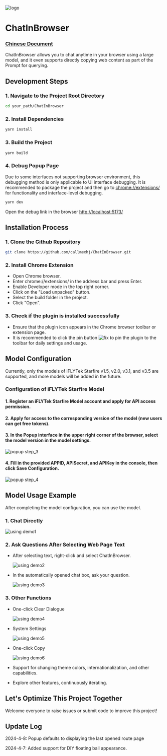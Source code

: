![logo](markdown/chatIco64.png)
# ChatInBrowser
### <u>[Chinese Document](README.md)</u>

ChatInBrowser allows you to chat anytime in your browser using a large model, and it even supports directly copying web content as part of the Prompt for querying.

## Development Steps
### 1. Navigate to the Project Root Directory
```bash
cd your_path/ChatInBrowser
```
### 2. Install Dependencies
```bash
yarn install
```
### 3. Build the Project
```bash
yarn build
```
### 4. Debug Popup Page
Due to some interfaces not supporting browser environment, this debugging method is only applicable to UI interface debugging. It is recommended to package the project and then go to [chrome://extensions/](chrome://extensions/) for functionality and interface-level debugging.
```bash
yarn dev
```
Open the debug link in the browser [http://localhost:5173/](http://localhost:5173/)

## Installation Process
### 1. Clone the Github Repository
```bash
git clone https://github.com/callmexhj/ChatInBrowser.git
```
### 2. Install Chrome Extension
- Open Chrome browser.
- Enter chrome://extensions/ in the address bar and press Enter.
- Enable Developer mode in the top right corner.
- Click on the "Load unpacked" button.
- Select the build folder in the project.
- Click "Open".
### 3. Check if the plugin is installed successfully
- Ensure that the plugin icon appears in the Chrome browser toolbar or extension page.
- It is recommended to click the pin button ![fix](markdown/fixformd.png) to pin the plugin to the toolbar for daily settings and usage.

## Model Configuration
Currently, only the models of iFLYTek Starfire v1.5, v2.0, v3.1, and v3.5 are supported, and more models will be added in the future.

### Configuration of iFLYTek Starfire Model
#### 1. Register an iFLYTek Starfire Model account and apply for API access permission.
#### 2. Apply for access to the corresponding version of the model (new users can get free tokens).
#### 3. In the Popup interface in the upper right corner of the browser, select the model version in the model settings.
![popup step_3](markdown/popup_step3.png)
#### 4. Fill in the provided APPID, APISecret, and APIKey in the console, then click Save Configuration.
![popup step_4](markdown/popup_step4.png)

## Model Usage Example
After completing the model configuration, you can use the model.

### 1. Chat Directly
![using demo1](markdown/usingdemo1.png)

### 2. Ask Questions After Selecting Web Page Text
- After selecting text, right-click and select ChatInBrowser.

    ![using demo2](markdown/usingdemo2.png)

- In the automatically opened chat box, ask your question.

    ![using demo3](markdown/usingdemo3.png)

### 3. Other Functions
- One-click Clear Dialogue

    ![using demo4](markdown/usingdemo4.png)

- System Settings

    ![using demo5](markdown/usingdemo5.png)

- One-click Copy

    ![using demo6](markdown/usingdemo6.png)

- Support for changing theme colors, internationalization, and other capabilities.

- Explore other features, continuously iterating.

## Let's Optimize This Project Together
Welcome everyone to raise issues or submit code to improve this project!

## Update Log
2024-4-8: Popup defaults to displaying the last opened route page

2024-4-7: Added support for DIY floating ball appearance.
